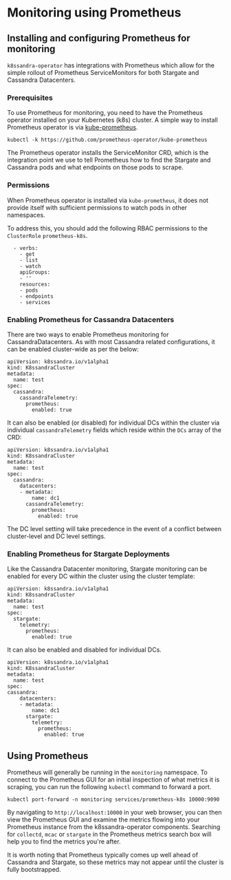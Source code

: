 # Monitoring using Prometheus

## Installing and configuring Prometheus for monitoring

`k8ssandra-operator` has integrations with Prometheus which allow for the simple rollout of Prometheus ServiceMonitors for both Stargate and Cassandra Datacenters.

### Prerequisites

To use Prometheus for monitoring, you need to have the Prometheus operator installed on your Kubernetes (k8s) cluster. A simple way to install Prometheus operator is via [kube-prometheus](https://github.com/prometheus-operator/kube-prometheus). 

```
kubectl -k https://github.com/prometheus-operator/kube-prometheus
```

The Prometheus operator installs the ServiceMonitor CRD, which is the integration point we use to tell Prometheus how to find the Stargate and Cassandra pods and what endpoints on those pods to scrape.

### Permissions

When Prometheus operator is installed via `kube-prometheus`, it does not provide itself with sufficient permissions to watch pods in other namespaces.

To address this, you should add the following RBAC permissions to the `ClusterRole` `prometheus-k8s`.

```
  - verbs:
    - get
    - list
    - watch
    apiGroups:
    - ''
    resources:
    - pods
    - endpoints
    - services
```

### Enabling Prometheus for Cassandra Datacenters

There are two ways to enable Prometheus monitoring for CassandraDatacenters. As with most Cassandra related configurations, it can be enabled cluster-wide as per the below:

```
apiVersion: k8ssandra.io/v1alpha1
kind: K8ssandraCluster
metadata:
  name: test
spec:
  cassandra:
    cassandraTelemetry: 
      prometheus:
        enabled: true
```

It can also be enabled (or disabled) for individual DCs within the cluster via individual `cassandraTelemetry` fields which reside within the `DCs` array of the CRD:

```
apiVersion: k8ssandra.io/v1alpha1
kind: K8ssandraCluster
metadata:
  name: test
spec:
  cassandra:
    datacenters:
    - metadata: 
        name: dc1
      cassandraTelemetry: 
        prometheus:
          enabled: true
```

The DC level setting will take precedence in the event of a conflict between cluster-level and DC level settings.

### Enabling Prometheus for Stargate Deployments

Like the Cassandra Datacenter monitoring, Stargate monitoring can be enabled for every DC within the cluster using the cluster template:

```
apiVersion: k8ssandra.io/v1alpha1
kind: K8ssandraCluster
metadata:
  name: test
spec:
  stargate:
    telemetry: 
      prometheus:
        enabled: true
```

It can also be enabled and disabled for individual DCs.

```
apiVersion: k8ssandra.io/v1alpha1
kind: K8ssandraCluster
metadata:
  name: test
spec:
cassandra:
    datacenters:
    - metadata: 
        name: dc1
      stargate:
        telemetry: 
          prometheus:
            enabled: true
```

## Using Prometheus

Prometheus will generally be running in the `monitoring` namespace. To connect to the Prometheus GUI for an initial inspection of what metrics it is scraping, you can run the following `kubectl` command to forward a port.

```
kubectl port-forward -n monitoring services/prometheus-k8s 10000:9090
```

By navigating to `http://localhost:10000` in your web browser, you can then view the Prometheus GUI and examine the metrics flowing into your Prometheus instance from the k8ssandra-operator components. Searching for `collectd`, `mcac` or `stargate` in the Prometheus metrics search box will help you to find the metrics you're after.

It is worth noting that Prometheus typically comes up well ahead of Cassandra and Stargate, so these metrics may not appear until the cluster is fully bootstrapped.